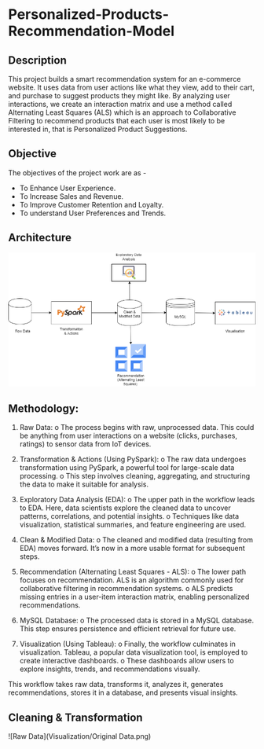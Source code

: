 # Personalized-Products-Recommendation-Model

## Description
  This project builds a smart recommendation system for an e-commerce website. It uses data from user actions like what they view, add to their cart, and purchase to suggest products they might like.
  By analyzing user interactions, we create an interaction matrix and use a method called Alternating Least Squares (ALS)  which is an approach to Collaborative Filtering to recommend products that each user is most likely to be interested in, that is Personalized Product Suggestions. 

## Objective
The objectives of the project work are as -
- To Enhance User Experience.
- To Increase Sales and Revenue.
- To Improve Customer Retention and Loyalty.
- To understand User Preferences and Trends.

## Architecture
![Architecture](Architecture.png)

## Methodology:
1. Raw Data:
o The process begins with raw, unprocessed data. This could be anything from user interactions on a website (clicks, purchases, ratings) to sensor data from IoT devices.

3. Transformation & Actions (Using PySpark):
o The raw data undergoes transformation using PySpark, a powerful tool for large-scale data processing.
o This step involves cleaning, aggregating, and structuring the data to make it suitable for analysis.

5. Exploratory Data Analysis (EDA):
o The upper path in the workflow leads to EDA. Here, data scientists explore the cleaned data to uncover patterns, correlations, and potential insights.
o Techniques like data visualization, statistical summaries, and feature engineering are used.

7. Clean & Modified Data:
o The cleaned and modified data (resulting from EDA) moves forward. It’s now in a more usable format for subsequent steps.

9. Recommendation (Alternating Least Squares - ALS):
o The lower path focuses on recommendation. ALS is an algorithm commonly used for collaborative filtering in recommendation systems.
o ALS predicts missing entries in a user-item interaction matrix, enabling personalized recommendations.

6. MySQL Database:
o The processed data is stored in a MySQL database. This step ensures persistence and efficient retrieval for future use.

8. Visualization (Using Tableau):
o Finally, the workflow culminates in visualization. Tableau, a popular data visualization tool, is employed to create interactive dashboards.
o These dashboards allow users to explore insights, trends, and recommendations visually.

This workflow takes raw data, transforms it, analyzes it, generates recommendations, stores it in a database, and presents visual insights.

## Cleaning & Transformation 

![Raw Data](Visualization/Original Data.png)
